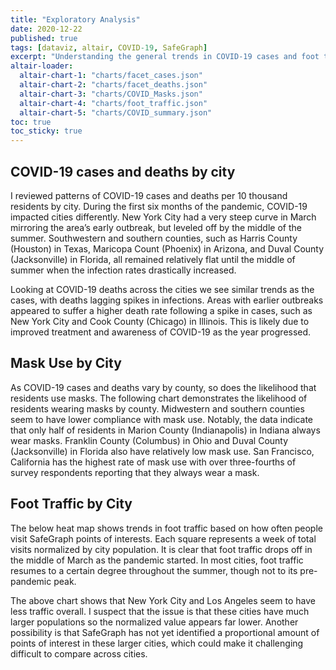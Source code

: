 ```yaml
---
title: "Exploratory Analysis"
date: 2020-12-22
published: true
tags: [dataviz, altair, COVID-19, SafeGraph]
excerpt: "Understanding the general trends in COVID-19 cases and foot traffic across the 20 largest U.S. cities."
altair-loader:
  altair-chart-1: "charts/facet_cases.json"
  altair-chart-2: "charts/facet_deaths.json"
  altair-chart-3: "charts/COVID_Masks.json"
  altair-chart-4: "charts/foot_traffic.json"
  altair-chart-5: "charts/COVID_summary.json"
toc: true
toc_sticky: true
---
```


## COVID-19 cases and deaths by city

<div id="altair-chart-5"></div>

I reviewed patterns of COVID-19 cases and deaths per 10 thousand residents by city. During the first six months of the pandemic, COVID-19 impacted cities differently. New York City had a very steep curve in March mirroring the area’s early outbreak, but leveled off by the middle of the summer. Southwestern and southern counties, such as Harris County (Houston) in Texas, Maricopa Count (Phoenix) in Arizona, and Duval County (Jacksonville) in Florida, all remained relatively flat until the middle of summer when the infection rates drastically increased. 

<div id="altair-chart-1"></div>

Looking at COVID-19 deaths across the cities we see similar trends as the cases, with deaths lagging spikes in infections. Areas with earlier outbreaks appeared to suffer a higher death rate following a spike in cases, such as New York City and Cook County (Chicago) in Illinois. This is likely due to improved treatment and awareness of COVID-19 as the year progressed.

<div id="altair-chart-2"></div>

## Mask Use by City

As COVID-19 cases and deaths vary by county, so does the likelihood that residents use masks. The following chart demonstrates the likelihood of residents wearing masks by county. Midwestern and southern counties seem to have lower compliance with mask use. Notably, the data indicate that only half of residents in Marion County (Indianapolis) in Indiana always wear masks. Franklin County (Columbus) in Ohio and Duval County (Jacksonville) in Florida also have relatively low mask use. San Francisco, California has the highest rate of mask use with over three-fourths of survey respondents reporting that they always wear a mask.

<div id="altair-chart-3"></div>

## Foot Traffic by City

The below heat map shows trends in foot traffic based on how often people visit SafeGraph points of interests. Each square represents a week of total visits normalized by city population.  It is clear that foot traffic drops off in the middle of March as the pandemic started. In most cities, foot traffic resumes to a certain degree throughout the summer, though not to its pre-pandemic peak.

<div id="altair-chart-4"></div>

The above chart shows that New York  City and Los Angeles seem to have less traffic overall. I suspect that the issue is that these cities have much larger populations so the normalized value appears far lower. Another possibility is that SafeGraph has not yet identified a proportional amount of points of interest in these larger cities, which could make it challenging difficult to compare across cities.
